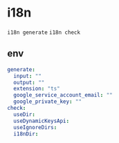 # i18n

`i18n generate`
`i18n check`

## env

```yaml
generate:
  input: ""
  output: ""
  extension: "ts"
  google_service_account_email: ""
  google_private_key: ""
check:
  useDir:
  useDynamicKeysApi:
  useIgnoreDirs:
  i18nDir:
```
